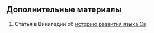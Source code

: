 ## Дополнительные материалы

1. Статья в Википедии об [историю развития языка Си](https://ru.wikipedia.org/wiki/%D0%98%D1%81%D1%82%D0%BE%D1%80%D0%B8%D1%8F_%D1%8F%D0%B7%D1%8B%D0%BA%D0%B0_%D0%A1%D0%B8).